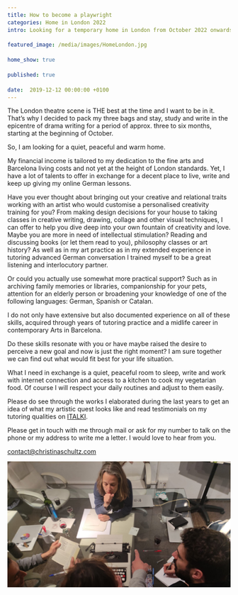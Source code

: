 ```yaml
---
title: How to become a playwright
categories: Home in London 2022 
intro: Looking for a temporary home in London from October 2022 onwards. 

featured_image: /media/images/HomeLondon.jpg

home_show: true

published: true

date:  2019-12-12 00:00:00 +0100
---
```


The London theatre scene is THE best at the time and I want to be in it. That’s why I decided to pack my three bags and stay, study and write in the epicentre of drama writing for a period of approx. three to six months, starting at the beginning of October.

So, I am looking for a quiet, peaceful and warm home.

My financial income is tailored to my dedication to the fine arts and Barcelona living costs and not yet at the height of London standards.
Yet,  I have a lot of talents to offer in exchange for a decent place to live, write and keep up giving my online German lessons.

Have you ever thought about bringing out your creative and relational traits working with an artist who would customise a personalised creativity training for you? From making design decisions for your house to taking classes in creative writing, drawing, collage and other visual techniques, I can offer to help you dive deep into your own fountain of creativity and love.
Maybe you are more in need of intellectual stimulation? Reading and discussing books (or let them read to you), philosophy classes or art history? 
As well as in my art practice as in my extended experience in tutoring advanced German conversation I trained myself to be a great listening and interlocutory partner.

Or could you actually use somewhat more practical support? Such as in archiving family memories or libraries, companionship for your pets, attention for an elderly person or broadening your knowledge of one of the following languages: German, Spanish or Catalan.

I do not only have extensive but also documented experience on all of these skills, acquired through years of tutoring practice and a midlife career in contemporary Arts in Barcelona. 

Do these skills resonate with you or have maybe raised the desire to perceive a new goal and now is just the right moment?
I am sure together we can find out what would fit best for your life situation.

What I need in exchange is a quiet, peaceful room to sleep, write and work with internet connection and access to a kitchen to cook my vegetarian food. Of course I will respect your daily routines and adjust to them easily.

Please do see through the works I elaborated during the last years to get an idea of what my artistic quest looks like and read testimonials on my tutoring qualities on [ITALKI](http://www.italki.com/teacher/7545276/german). 

Please get in touch with me through mail or ask for my number to talk on the phone or my address to write me a letter.
I would love to hear from you.

contact@christinaschultz.com

![image](/media/images/HomeLondon2.jpg)
